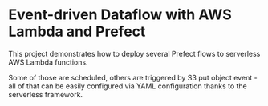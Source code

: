 # Event-driven Dataflow with AWS Lambda and Prefect

This project demonstrates how to deploy several Prefect flows to serverless AWS Lambda functions.

Some of those are scheduled, others are triggered by S3 put object event - all of that can be easily configured via YAML configuration thanks to the serverless framework.
